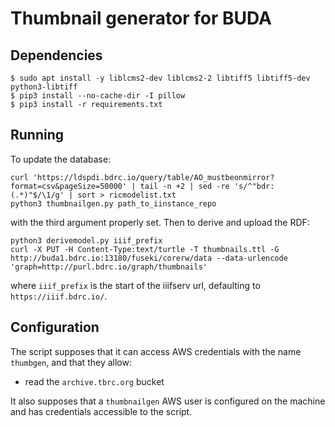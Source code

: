 # Thumbnail generator for BUDA

## Dependencies

```
$ sudo apt install -y liblcms2-dev liblcms2-2 libtiff5 libtiff5-dev python3-libtiff
$ pip3 install --no-cache-dir -I pillow
$ pip3 install -r requirements.txt
```

## Running

To update the database:

```
curl 'https://ldspdi.bdrc.io/query/table/AO_mustbeonmirror?format=csv&pageSize=50000' | tail -n +2 | sed -re 's/^"bdr:(.*)"$/\1/g' | sort > ricmodelist.txt
python3 thumbnailgen.py path_to_iinstance_repo
```

with the third argument properly set. Then to derive and upload the RDF:


```
python3 derivemodel.py iiif_prefix
curl -X PUT -H Content-Type:text/turtle -T thumbnails.ttl -G http://buda1.bdrc.io:13180/fuseki/corerw/data --data-urlencode 'graph=http://purl.bdrc.io/graph/thumbnails'
```

where `iiif_prefix` is the start of the iiifserv url, defaulting to `https://iiif.bdrc.io/`.

## Configuration

The script supposes that it can access AWS credentials with the name `thumbgen`, and that they allow:
- read the `archive.tbrc.org` bucket

It also supposes that a `thumbnailgen` AWS user is configured on the machine and has credentials accessible to the script.
